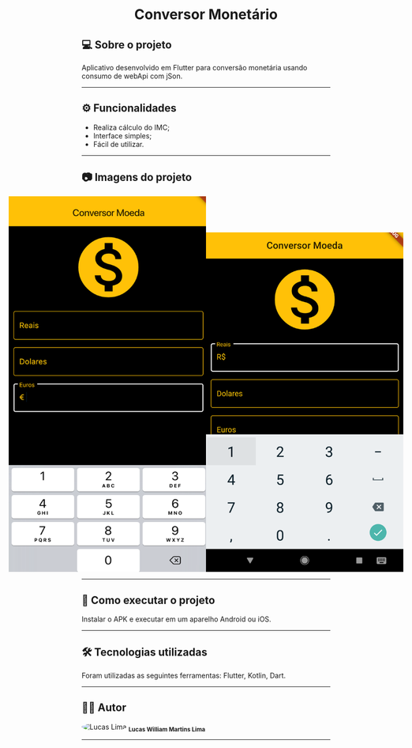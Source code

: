  <h1 align="center">
    Conversor Monetário
</h1>

## 💻 Sobre o projeto

<p> Aplicativo desenvolvido em Flutter para conversão monetária usando consumo de webApi com jSon.</p>

---

## ⚙️ Funcionalidades

- Realiza cálculo do IMC;
- Interface simples;
- Fácil de utilizar.

---

## 📷 Imagens do projeto

<p align="center" style="display: flex; align-items: end; justify-content: center;">
  <img alt="NextLevelWeek" title="Imagem - Traffic Light Car" src="assets/screen1.png" width="400px">

  <img alt="NextLevelWeek" title="Imagem - Traffic Light Car" src="assets/screen2.png" width="400px">
</p>

---

## 🚀 Como executar o projeto

Instalar o APK e executar em um aparelho Android ou iOS.

---

## 🛠 Tecnologias utilizadas

Foram utilizadas as seguintes ferramentas: Flutter, Kotlin, Dart.

---

## 👨‍💻 Autor
 <img style="border-radius: 50%;" src="https://avatars.githubusercontent.com/u/82186618?v=4" width="100px;" alt="Lucas Lima"/>
 <sub><b>Lucas William Martins Lima</b></sub>
 <br />
 
---
